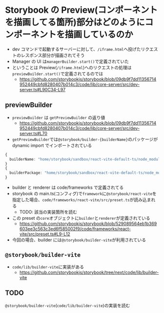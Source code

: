 # Storybook の Preview(コンポーネントを描画してる箇所)部分はどのようにコンポーネントを描画しているのか

- dev コマンドで起動するサーバーに対して、`/iframe.html`へ投げたリクエストのレスポンス部分が描画されてそう
- Manager の UI は`managerBuilder.start()`で定義されていた
- ということは Preview(`/iframe.html`)へのリクエストの処理は`previewBuilder.start()`で定義されてるのでは
  - https://github.com/storybookjs/storybook/blob/09db9f7dd11356714952449cbfd8280407b014c3/code/lib/core-server/src/dev-server.ts#L90C34-L97

## previewBuilder

- `previewBuilder` は `getPreviewBuilder` の返り値
  - https://github.com/storybookjs/storybook/blob/09db9f7dd11356714952449cbfd8280407b014c3/code/lib/core-server/src/dev-server.ts#L70
- `getPreviewBuilder`では`@storybook/builder-{builderName}`のパッケージが dynamic import でインポートされている

```ts
{
  builderName: "home/storybook/sandbox/react-vite-default-ts/node_modules/@storybook/builder-vite";
}
{
  builderPackage: "home/storybook/sandbox/react-vite-default-ts/node_modules/@storybook/builder-vite/dist/index.js";
}
```

- builder と renderer は code/frameworks で定義されてる
- storybook の main.ts(コンフィグ)で`framework`に`@storybook/react-vite`を指定した場合、`code/frameworks/react-vite/src/preset.ts`が読み込まれる
  - TODO: 該当の実装箇所を読む
- この preset の`core`オブジェクトに`builder`と`renderer`が定義されている
  - https://github.com/storybookjs/storybook/blob/529089564eb1b369603ee3c563c3ed6f585002f9/code/frameworks/react-vite/src/preset.ts#L9-L12
- 今回の場合、builder には`@storybook/builder-vite`が利用されている

## `@storybook/builder-vite`

- `code/lib/builder-vite`に実装がある
  - https://github.com/storybookjs/storybook/tree/next/code/lib/builder-vite

## TODO

`@storybook/builder-vite`(`code/lib/builder-vite`)の実装を読む
